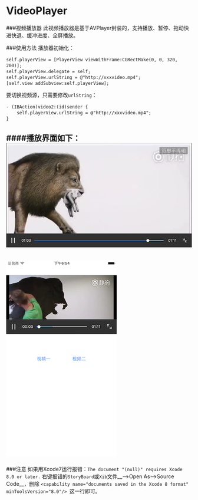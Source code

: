 # VideoPlayer
###视频播放器
此视频播放器是基于AVPlayer封装的，支持播放、暂停、拖动快进快退、缓冲进度、全屏播放。


###使用方法
播放器初始化：

    self.playerView = [PlayerView viewWithFrame:CGRectMake(0, 0, 320, 200)];
    self.playerView.delegate = self;
    self.playerView.urlString = @"http://xxxvideo.mp4";
    [self.view addSubview:self.playerView]; 
    
要切换视频源，只需要修改`urlString`：

    - (IBAction)video2:(id)sender {
        self.playerView.urlString = @"http://xxxvideo.mp4";
    }


####播放界面如下：
![](https://github.com/JiaoYingBo/VideoPlayer/raw/master/VideoPlayerDemo/HP.png)
---------------------------------------

![](https://github.com/JiaoYingBo/VideoPlayer/raw/master/VideoPlayerDemo/SP.png)
---------------------------------------

###注意
如果用Xcode7运行报错：`The document "(null)" requires Xcode 8.0 or later.` 右键报错的`StoryBoard`或`Xib`文件__-->Open As-->Source Code__，删除 `<capability name="documents saved in the Xcode 8 format" minToolsVersion="8.0"/> `这一行即可。
